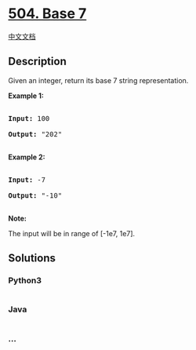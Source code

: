 # [504. Base 7](https://leetcode.com/problems/base-7)

[中文文档](/solution/0500-0599/0504.Base%207/README.md)

## Description

<p>Given an integer, return its base 7 string representation.</p>

<p><b>Example 1:</b><br />

<pre>

<b>Input:</b> 100

<b>Output:</b> "202"

</pre>

</p>

<p><b>Example 2:</b><br />

<pre>

<b>Input:</b> -7

<b>Output:</b> "-10"

</pre>

</p>

<p><b>Note:</b>

The input will be in range of [-1e7, 1e7].

</p>

## Solutions

<!-- tabs:start -->

### **Python3**

```python

```

### **Java**

```java

```

### **...**

```

```

<!-- tabs:end -->
